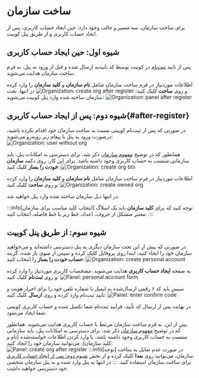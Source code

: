 # ساخت سازمان

برای ساخت سازمان، سه مسیر و حالت وجود دارد: حین ایجاد حساب کاربری، پس از ایجاد حساب کاربری و از طریق پنل کوبیت.

## شیوه اول: حین ایجاد حساب کاربری

پس از تایید [ثبت‌نام](https://auth.kubit.ir/fa/register) در کوبیت توسط کد تاییدیه ارسال شده و قبل از ورود به پنل، به فرم ساخت سازمان هدایت می‌شوید.

اطلاعات موردنیاز در فرم ساخت سازمان شامل **نام سازمان** و **کلید سازمان** را وارد کرده و روی **ساخت** کلیک کنید:
![Organization: create org after register](create-org-after-register.png)
در انتها، تحت سازمان ساخته شده وارد پنل کوبیت می‌شوید:
![Organization: panel after register](panel-after-register.png)

## شیوه دوم: پس از ایجاد حساب کاربری{#after-register}

در صورتی که پس از ثبت‌نام کوبیتی نسبت به ساخت سازمان خود اقدام نکرده باشید، درصورت ورود به پنل با پیغام زیر روبه‌رو می‌شوید:
![Organization: user without org](user-without-org.png)

همانطور که در توضیح [مفهوم سازمان](../..#organization) ذکر شد، برای دسترسی به امکانات پنل، باید سازمانی منتسب به حساب کاربری وجود داشته باشد. برای این کار، روی دکمه **سازمان خودت را بساز** کلیک کنید:
![Organization: create org btn](create-org-btn.png)

اطلاعات موردنیاز در فرم ساخت سازمان شامل **نام سازمان** و **کلید سازمان** را وارد کرده و روی **ساخت** کلیک کنید:
![Organization: create owned org](create-org-after-register.png)

در انتها ذیل سازمان ساخته شده وارد پنل خواهید شد.

:::info[انتخاب کلید مناسب برای سازمان]
توجه کنید که برای **کلید سازمان** باید یک اسلاگ معتبر متشکل از حروف، اعداد، خط زیر یا خط فاصله، انتخاب کنید.
:::

## شیوه سوم: از طریق پنل کوبیت

در صورتی که پیش از این تحت سازمان دیگری به پنل دسترسی داشته‌اید و می‌خواهید سازمان خود را ایجاد کنید، ابتدا روی پروفایل کلیک کرده و سپس از منوی باز شده، گزینه **حساب خودت را بساز** را انتخاب کنید:
![Organization: create personal account](create-personal-account.png)

به صفحه **ایجاد حساب کاربری** هدایت می‌شوید. مشخصات کاربری موردنیاز را وارد کرده و روی **ثبت‌نام** کلیک کنید:
![Panel: personal account form](register-form.png)

سپس باید کد ۶ رقمی ارسال‌شده به ایمیل یا شماره تلفن خود را برای احراز هویت و تأیید ثبت‌نام وارد کرده و روی **ارسال** کلیک کنید:
![Panel: enter confirm code](enter-confirm-code-register.png)

در نهایت پس از ارسال کد تأیید، فرآیند ثبت‌نام شما تکمیل شده و حساب کاربری کوبیتی شما ایجاد می‌شود.

پس از این، به فرم ساخت سازمان مرتبط با حساب کاربری هدایت می‌شوید. همانطور که در توضیح [مفهوم سازمان](../#organization) ذکر شد، برای دسترسی به امکانات پنل، باید سازمانی منتسب به حساب کاربری وجود داشته باشد.
با وارد کردن اطلاعات خواسته‌شده (نام و کلید سازمان)، می‌توانید سازمان خود را ایجاد کنید:
![Panel: create org after register](create-org-after-register.png)
:::info[توجه]
در صورت عدم تمایل به ساخت سازمان، می‌توانید روی **بعدا** کلیک کرده و از بخش [شیوه دوم: پس از ایجاد حساب کاربری](./#after-register) برای ساخت سازمان استفاده کنید.
:::
در انتها به پنل وارد شده و به پنل سازمان شخصی خود دسترسی خواهید داشت.
